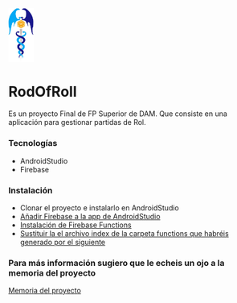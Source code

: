  <img src="caduceo.JPG" width="10%" height="10%"></img>
<h1> RodOfRoll </h1>
<p>Es un proyecto Final de FP Superior de DAM. Que consiste en una aplicación para gestionar partidas de Rol.</p>
<h3>Tecnologías</h3>
<ul>
  <li>AndroidStudio</li>
  <li>Firebase</li>
</ul>

<h3>Instalación</h3>
<ul>
  <li>Clonar el proyecto e instalarlo en AndroidStudio</li>
  <li><a href=https://firebase.google.com/docs/android/setup?hl=es>Añadir Firebase a la app de AndroidStudio</a></li>
  <li><a href="https://firebase.google.com/docs/functions/get-started?hl=es">Instalación de Firebase Functions</a></li>	
  <li><a href="index.js">Sustituir la el archivo index de la carpeta functions que habréis generado  por el siguiente</a></li>	
</ul>
  
	
<h3>Para más información sugiero que le echeis un ojo a la memoria del proyecto</h3>
 <a href="MemoriaDelProyecto.pdf">Memoria del proyecto</a>
 


	

